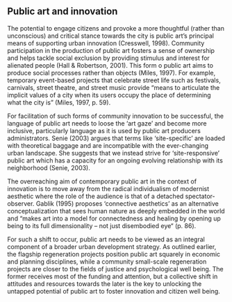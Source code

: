 ## Public art and innovation

The potential to engage citizens and provoke a more thoughtful (rather than unconscious) and critical stance towards the city is public art’s principal means of supporting urban innovation (Cresswell, 1998). Community participation in the production of public art fosters a sense of ownership and helps tackle social exclusion by providing stimulus and interest for alienated people (Hall & Robertson, 2001). This form o public art aims to produce social processes rather than objects (Miles, 1997). For example, temporary event-based projects that celebrate street life such as festivals, carnivals, street theatre, and street music provide “means to articulate the implicit values of a city when its users occupy the place of determining what the city is” (Miles, 1997, p. 59).

For facilitation of such forms of community innovation to be successful, the language of public art needs to loose the ‘art gaze’ and become more inclusive, particularly language as it is used by public art producers administrators. Senie (2003) argues that terms like ‘site-specific’ are loaded with theoretical baggage and are incompatible with the ever-changing urban landscape. She suggests that we instead strive for ‘site-responsive’ public art which has a capacity for an ongoing evolving relationship with its neighborhood (Senie, 2003).

The overreaching aim of contemporary public art in the context of innovation is to move away from the radical individualism of modernist aesthetic where the role of the audience is that of a detached spectator-observer. Gablik (1995) proposes ‘connective aesthetics’ as an alternative conceptualization that sees human nature as deeply embedded in the world and “makes art into a model for connectedness and healing by opening up being to its full dimensionality – not just disembodied eye“ (p. 86).

For such a shift to occur, public art needs to be viewed as an integral component of a broader urban development strategy. As outlined earlier, the flagship regeneration projects position public art squarely in economic and planning disciplines, while a community small-scale regeneration projects are closer to the fields of justice and psychological well being.  The former receives most of the funding and attention, but a collective shift in attitudes and resources towards the later is the key to unlocking the untapped potential of public art to foster innovation and citizen well being.